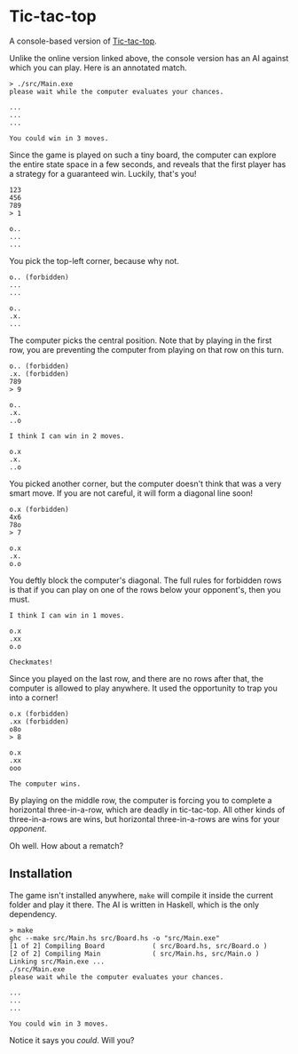 Tic-tac-top
===

A console-based version of [Tic-tac-top](http://gelisam.com/board/tic-tac-top/).

Unlike the online version linked above, the console version has an AI against which you can play. Here is an annotated match.

    > ./src/Main.exe
    please wait while the computer evaluates your chances.

    ...
    ...
    ...

    You could win in 3 moves.

Since the game is played on such a tiny board, the computer can explore the entire state space in a few seconds, and reveals that the first player has a strategy for a guaranteed win. Luckily, that's you!

    123
    456
    789
    > 1
    
    o..
    ...
    ...

You pick the top-left corner, because why not.

    o.. (forbidden)
    ...
    ...

    o..
    .x.
    ...

The computer picks the central position. Note that by playing in the first row, you are preventing the computer from playing on that row on this turn.

    o.. (forbidden)
    .x. (forbidden)
    789
    > 9
    
    o..
    .x.
    ..o
    
    I think I can win in 2 moves.
    
    o.x
    .x.
    ..o

You picked another corner, but the computer doesn't think that was a very smart move. If you are not careful, it will form a diagonal line soon!

    o.x (forbidden)
    4x6
    78o
    > 7
    
    o.x
    .x.
    o.o

You deftly block the computer's diagonal. The full rules for forbidden rows is that if you can play on one of the rows below your opponent's, then you must.

    I think I can win in 1 moves.
    
    o.x
    .xx
    o.o
    
    Checkmates!

Since you played on the last row, and there are no rows after that, the computer is allowed to play anywhere. It used the opportunity to trap you into a corner!

    o.x (forbidden)
    .xx (forbidden)
    o8o
    > 8
    
    o.x
    .xx
    ooo
    
    The computer wins.

By playing on the middle row, the computer is forcing you to complete a horizontal three-in-a-row, which are deadly in tic-tac-top. All other kinds of three-in-a-rows are wins, but horizontal three-in-a-rows are wins for your *opponent*.

Oh well. How about a rematch?

Installation
---

The game isn't installed anywhere, `make` will compile it inside the current folder and play it there. The AI is written in Haskell, which is the only dependency.

    > make
    ghc --make src/Main.hs src/Board.hs -o "src/Main.exe"
    [1 of 2] Compiling Board            ( src/Board.hs, src/Board.o )
    [2 of 2] Compiling Main             ( src/Main.hs, src/Main.o )
    Linking src/Main.exe ...
    ./src/Main.exe
    please wait while the computer evaluates your chances.

    ...
    ...
    ...

    You could win in 3 moves.

Notice it says you *could*. Will you?
